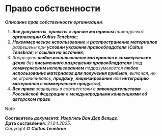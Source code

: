 # Право собственности
***Описание прав собственности организации***:
1. ***Все документы***, ***проекты** и **прочие материалы** принадлежат **организации Cultus Tenebrae***;
2. ***Некоммерческое использование** и **распространение материалов** разрешены при **условии указания правообладателя*** (***Cultus Tenebrae***) *и **ссылки на источник***;
3. *Запрещено **любое использование материалов в коммерческих целях** без **письменного разрешения правообладателя*** (*под **коммерческим использованием** подразумевается **любое использование материалов для получения прибыли***, *включая*, *но не ограничиваясь*, ***продажу***, ***лицензирование** или **интеграцию материалов в коммерческие продукты***);
4. ***Все права** защищены в соответствии с **законодательством Российской Федерации** и **международными конвенциями об авторском праве***.

> [!NOTE]
> **Составитель *документа***: ***Изергиль Ван Дер Вельде***. \
> **Дата составления**: *21.04.2025*. \
> *Copyright &copy; **Cultus Tenebrae***.
